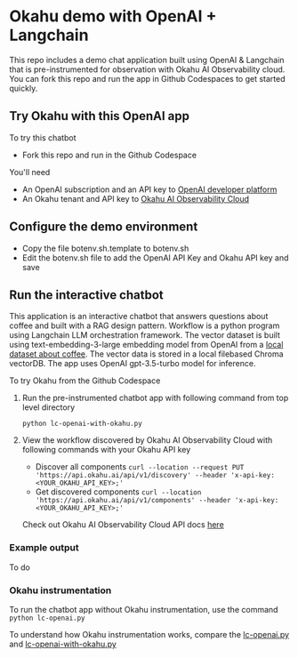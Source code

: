 # Okahu demo with OpenAI + Langchain
This repo includes a demo chat application built using OpenAI & Langchain that is pre-instrumented for observation with Okahu AI Observability cloud. 
You can fork this repo and run the app in Github Codespaces to get started quickly. 


## Try Okahu with this OpenAI app

To try this chatbot 
- Fork this repo and run in the Github Codespace 

You'll need 
- An OpenAI subscription and an API key to [OpenAI developer platform](https://platform.openai.com/overview)
- An Okahu tenant and API key to [Okahu AI Observability Cloud](https://www.okahu.ai)  

## Configure the demo environment
- Copy the file botenv.sh.template to botenv.sh
- Edit the botenv.sh file to add the OpenAI API Key and Okahu API key and save

## Run the interactive chatbot 
This application is an interactive chatbot that answers questions about coffee and built with a RAG design pattern.
Workflow is a python program using Langchain LLM orchestration framework. 
The vector dataset is built using text-embedding-3-large embedding model from OpenAI from a [local dataset about coffee](data/coffee.txt). The vector data is stored in a local filebased Chroma vectorDB. 
The app uses OpenAI gpt-3.5-turbo model for inference.

To try Okahu from the Github Codespace 

1. Run the pre-instrumented chatbot app with following command from top level directory

   ```python lc-openai-with-okahu.py```
   
2. View the workflow discovered by Okahu AI Observability Cloud with following commands with your Okahu API key
    - Discover all components
      ```curl --location --request PUT 'https://api.okahu.ai/api/v1/discovery' --header 'x-api-key: <YOUR_OKAHU_API_KEY>;' ```
    - Get discovered components
      ```curl --location 'https://api.okahu.ai/api/v1/components' --header 'x-api-key: <YOUR_OKAHU_API_KEY>;' ```

    Check out Okahu AI Observability Cloud API docs [here](https://apidocs.okahu.ai)

### Example output 

To do 

### Okahu instrumentation

To run the chatbot app without Okahu instrumentation, use the command ```python lc-openai.py```

To understand how Okahu instrumentation works, compare the [lc-openai.py](lc-openai.py) and [lc-openai-with-okahu.py](lc-openai-with-okahu.py)
